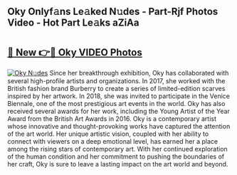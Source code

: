## Oky Onlyf𝚊ns Le𝚊ked N𝚞des - Part-Rjf Photos Video - Hot Part Le𝚊ks aZiAa

# <h2><a href="http://ac27758.deff.icu/?id=Oky">🔗 New 👉🔴 Oky VIDEO Photos</a></h2>

[![Oky N𝚞des](https://i.imgur.com/rIISA9y.gif)](http://ac27758.deff.icu/?id=Oky)
Since her breakthrough exhibition, Oky has collaborated with several high-profile artists and organizations. In 2017, she worked with the British fashion brand Burberry to create a series of limited-edition scarves inspired by her artwork. In 2018, she was invited to participate in the Venice Biennale, one of the most prestigious art events in the world. Oky has also received several awards for her work, including the Young Artist of the Year Award from the British Art Awards in 2016. Oky is a contemporary artist whose innovative and thought-provoking works have captured the attention of the art world. Her unique artistic vision, coupled with her ability to connect with viewers on a deep emotional level, has earned her a place among the rising stars of contemporary art. With her continued exploration of the human condition and her commitment to pushing the boundaries of her craft, Oky is sure to leave a lasting impact on the art world and beyond.
